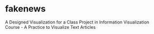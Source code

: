 # fakenews
A Designed Visualization for a Class Project in Information Visualization Course - A Practice to Visualize Text Articles
